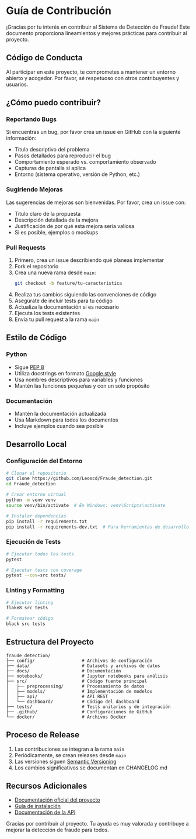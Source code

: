 # Guía de Contribución

¡Gracias por tu interés en contribuir al Sistema de Detección de Fraude! Este documento proporciona lineamientos y mejores prácticas para contribuir al proyecto.

## Código de Conducta

Al participar en este proyecto, te comprometes a mantener un entorno abierto y acogedor. Por favor, sé respetuoso con otros contribuyentes y usuarios.

## ¿Cómo puedo contribuir?

### Reportando Bugs

Si encuentras un bug, por favor crea un issue en GitHub con la siguiente información:
- Título descriptivo del problema
- Pasos detallados para reproducir el bug
- Comportamiento esperado vs. comportamiento observado
- Capturas de pantalla si aplica
- Entorno (sistema operativo, versión de Python, etc.)

### Sugiriendo Mejoras

Las sugerencias de mejoras son bienvenidas. Por favor, crea un issue con:
- Título claro de la propuesta
- Descripción detallada de la mejora
- Justificación de por qué esta mejora sería valiosa
- Si es posible, ejemplos o mockups

### Pull Requests

1. Primero, crea un issue describiendo qué planeas implementar
2. Fork el repositorio
3. Crea una nueva rama desde `main`:
   ```bash
   git checkout -b feature/tu-caracteristica
   ```
4. Realiza tus cambios siguiendo las convenciones de código
5. Asegúrate de incluir tests para tu código
6. Actualiza la documentación si es necesario
7. Ejecuta los tests existentes
8. Envía tu pull request a la rama `main`

## Estilo de Código

### Python

- Sigue [PEP 8](https://www.python.org/dev/peps/pep-0008/)
- Utiliza docstrings en formato [Google style](https://google.github.io/styleguide/pyguide.html#38-comments-and-docstrings)
- Usa nombres descriptivos para variables y funciones
- Mantén las funciones pequeñas y con un solo propósito

### Documentación

- Mantén la documentación actualizada
- Usa Markdown para todos los documentos
- Incluye ejemplos cuando sea posible

## Desarrollo Local

### Configuración del Entorno

```bash
# Clonar el repositorio
git clone https://github.com/Leoscd/Fraude_detection.git
cd Fraude_detection

# Crear entorno virtual
python -m venv venv
source venv/bin/activate  # En Windows: venv\Scripts\activate

# Instalar dependencias
pip install -r requirements.txt
pip install -r requirements-dev.txt  # Para herramientas de desarrollo
```

### Ejecución de Tests

```bash
# Ejecutar todos los tests
pytest

# Ejecutar tests con coverage
pytest --cov=src tests/
```

### Linting y Formatting

```bash
# Ejecutar linting
flake8 src tests

# Formatear código
black src tests
```

## Estructura del Proyecto

```
fraude_detection/
├── config/                  # Archivos de configuración
├── data/                    # Datasets y archivos de datos
├── docs/                    # Documentación
├── notebooks/               # Jupyter notebooks para análisis
├── src/                     # Código fuente principal
│   ├── preprocessing/       # Procesamiento de datos
│   ├── models/              # Implementación de modelos
│   ├── api/                 # API REST
│   └── dashboard/           # Código del dashboard
├── tests/                   # Tests unitarios y de integración
├── .github/                 # Configuraciones de GitHub
└── docker/                  # Archivos Docker
```

## Proceso de Release

1. Las contribuciones se integran a la rama `main`
2. Periódicamente, se crean releases desde `main`
3. Las versiones siguen [Semantic Versioning](https://semver.org/)
4. Los cambios significativos se documentan en CHANGELOG.md

## Recursos Adicionales

- [Documentación oficial del proyecto](docs/)
- [Guía de instalación](docs/INSTALLATION.md)
- [Documentación de la API](docs/API.md)

Gracias por contribuir al proyecto. Tu ayuda es muy valorada y contribuye a mejorar la detección de fraude para todos.
